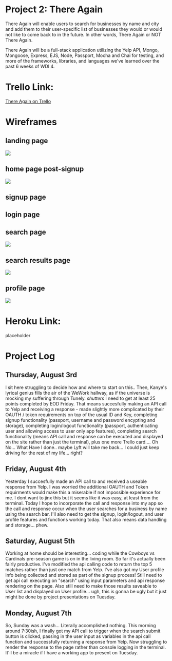 # Project 2: There Again

There Again will enable users to search for businesses by name and city and add them to their user-specific list of businesses they would or would not like to come back to in the future. In other words, There Again or NOT There Again. 

There Again will be a full-stack application utilizing the Yelp API, Mongo, Mongoose, Express, EJS, Node, Passport, Mocha and Chai for testing, and more of the frameworks, libraries, and languages we've learned over the past 6 weeks of WDI 4. 


# Trello Link:
[There Again on Trello](https://trello.com/b/Bsp3iBtR/project-2-there-again)


# Wireframes

## landing page
<img src="landing_page.png">

## home page post-signup
<img src="home_page_post-signup.png">

## signup page

## login page

## search page
<img src="search_page.png">

## search results page
<img src="search_results_page.png">

## profile page
<img src="User_Saved_Listings.png">


# Heroku Link:
placeholder

# Project Log

## Thursday, August 3rd

I sit here struggling to decide how and where to start on this.. Then, Kanye's lyrical genius fills the air of the WeWork hallway, as if the universe is mocking my suffering through Tunely. *shutters*
I need to get at least 25 points completed by EOD Friday. That means succesfully making an API call to Yelp and receiving a response - made slightly more complicated by their OAUTH / token requirements on top of the usual ID and Key, completing signup functionality (passport, username and password encypting and storage), completing login/logout functionality (passport, authenticating user and allowing access to user only app features), completing search functionality (means API call and response can be executed and displayed on the site rather than just the terminal), plus one more Trello card.... 
Oh No... What Have I done.. maybe Lyft will take me back... I could just keep driving for the rest of my life... right? 

## Friday, August 4th

Yesterday I succesfully made an API call to and received a useable response from Yelp. I was worried the additional OAUTH and Token requirments would make this a miserable if not impossible experience for me. I dont want to jinx this but it seems like it was easy, at least from the terminal. Today I hope to incorporate the call and response into my app so the call and response occur when the user searches for a business by name using the search bar.
I'll also need to get the signup, login/logout, and user profile features and functions working today. That also means data handling and storage... phew.

## Saturday, August 5th

Working at home should be interesting... coding while the Cowboys vs Cardinals pre-season game is on in the living room. So far it's actually been fairly productive. I've modified the api calling code to return the top 5 matches rather than just one match from Yelp. I've also got my User profile info being collected and stored as part of the signup process! Still need to get api call executing on "search" using input parameters and api response rendering on the page. Also still need to make those results saveable to User list and displayed on User profile... ugh, this is gonna be ugly but it just might be done by project presentations on Tuesday.

## Monday, August 7th

So, Sunday was a wash... Literally accomplished nothing. This morning around 7:30ish, I finally got my API call to trigger when the search submit button is clicked, passing in the user input as variables in the api call function and successfully returning a response from Yelp. Now struggling to render the response to the page rather than console logging in the terminal. It'll be a miracle if I have a working app to present on Tuesday.



